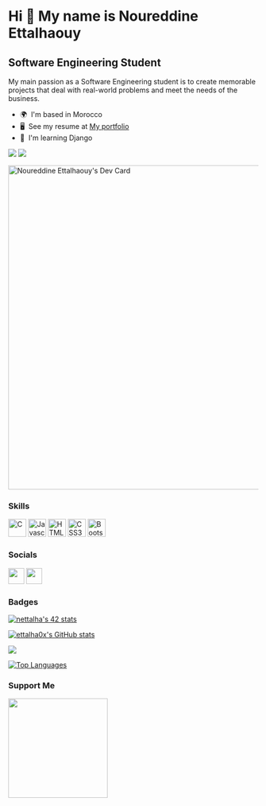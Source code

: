 Hi 👋 My name is Noureddine Ettalhaouy
======================================

Software Engineering Student
----------------------------

My main passion as a Software Engineering student is to create memorable projects that deal with real-world problems and meet the needs of the business.

* 🌍  I'm based in Morocco
* 🖥️  See my resume at [My portfolio](http://ettalha0x.github.io/resume)
* 🧠  I'm learning Django

<a href="https://www.twitter.com/ettalha0x" target="_blank" rel="noreferrer"><img src="https://img.shields.io/twitter/follow/ettalha0x?logo=twitter&style=for-the-badge&color=0891b2&labelColor=1c1917"/></a>
<a href="https://www.github.com/ettalha0x" target="_blank" rel="noreferrer"><img src="https://img.shields.io/github/followers/ettalha0x?logo=github&style=for-the-badge&color=0891b2&labelColor=1c1917" /></a>

<a href="https://app.daily.dev/ettalha0x"><img src="https://api.daily.dev/devcards/v2/nlHTIwlZ8K7TeOjutQQ82.png?type=wide&r=8wl" width="652" alt="Noureddine Ettalhaouy's Dev Card"/></a>

### Skills

<p align="left"><a href="https://docs.microsoft.com/en-us/cpp/?view=msvc-170" target="_blank" rel="noreferrer"><img src="https://raw.githubusercontent.com/danielcranney/readme-generator/main/public/icons/skills/c-colored.svg" width="36" height="36" alt="C" /></a>
<a href="https://developer.mozilla.org/en-US/docs/Web/JavaScript" target="_blank" rel="noreferrer"><img src="https://raw.githubusercontent.com/danielcranney/readme-generator/main/public/icons/skills/javascript-colored.svg" width="36" height="36" alt="Javascript" /></a>
<a href="https://developer.mozilla.org/en-US/docs/Glossary/HTML5" target="_blank" rel="noreferrer"><img src="https://raw.githubusercontent.com/danielcranney/readme-generator/main/public/icons/skills/html5-colored.svg" width="36" height="36" alt="HTML5" /></a>
<a href="https://www.w3.org/TR/CSS/#css" target="_blank" rel="noreferrer"><img src="https://raw.githubusercontent.com/danielcranney/readme-generator/main/public/icons/skills/css3-colored.svg" width="36" height="36" alt="CSS3" /></a>
<a href="https://getbootstrap.com/" target="_blank" rel="noreferrer"><img src="https://raw.githubusercontent.com/danielcranney/readme-generator/main/public/icons/skills/bootstrap-colored.svg" width="36" height="36" alt="Bootstrap" /></a></p>


### Socials

<p align="left"><a href="https://discord.com/users/ettalha0x" target="_blank" rel="noreferrer"><img src="https://raw.githubusercontent.com/danielcranney/readme-generator/main/public/icons/socials/discord.svg" width="32" height="32" /></a> <a href="https://www.linkedin.com/in/ettalha0x" target="_blank" rel="noreferrer"><img src="https://raw.githubusercontent.com/danielcranney/readme-generator/main/public/icons/socials/linkedin.svg" width="32" height="32" /></a> </p>

### Badges

<a href="https://github.com/ettalha0x/"><img src="https://badge.mediaplus.ma/greenbinary/nettalha" alt="nettalha's 42 stats" /></a>

<a href="http://www.github.com/ettalha0x"><img src="https://github-readme-stats.vercel.app/api?username=ettalha0x&show_icons=true&hide=&count_private=true&title_color=0891b2&text_color=ffffff&icon_color=0891b2&bg_color=1c1917&hide_border=true&show_icons=true" alt="ettalha0x's GitHub stats" /></a>

<a href="http://www.github.com/ettalha0x"><img src="https://github-readme-streak-stats.herokuapp.com/?user=ettalha0x&stroke=ffffff&background=1c1917&ring=0891b2&fire=0891b2&currStreakNum=ffffff&currStreakLabel=0891b2&sideNums=ffffff&sideLabels=ffffff&dates=ffffff&hide_border=true" /></a>

<a href="https://github.com/ettalha0x" align="left"><img src="https://github-readme-stats.vercel.app/api/top-langs/?username=ettalha0x&langs_count=10&title_color=0891b2&text_color=ffffff&icon_color=0891b2&bg_color=1c1917&hide_border=true&locale=en&custom_title=Top%20%Languages" alt="Top Languages" /></a>

### Support Me

<a href="https://www.buymeacoffee.com/ettalha0x"><img src="https://cdn.buymeacoffee.com/buttons/v2/default-yellow.png" width="200" /></a>
